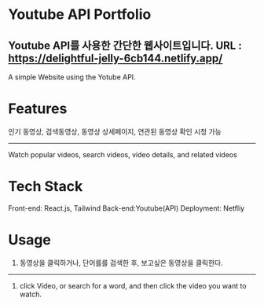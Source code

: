 # Youtube API Portfolio
Youtube API를 사용한 간단한 웹사이트입니다.
URL : https://delightful-jelly-6cb144.netlify.app/
---------------
A simple Website using the Yotube API.

# Features

인기 동영상, 검색동영상, 동영상 상세페이지, 연관된 동영상 확인 시청 가능

---------------
Watch popular videos, search videos, video details, and related videos

# Tech Stack

Front-end: React.js, Tailwind
Back-end:Youtube(API)
Deployment: Netfliy

# Usage

1. 동영상을 클릭하거나, 단어를를 검색한 후, 보고싶은 동영상을 클릭한다.

------------------
1. click Video, or search for a word, and then click the video you want to watch.

